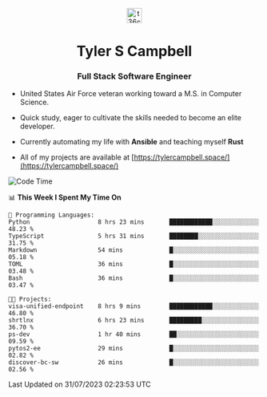 <p align="center">
<a href="https://www.linkedin.com/in/t36campbell" target="blank"><img align="center" src="https://ik.imagekit.io/t36campbell/Portfolio/linkedin.png.original_m8bbGgPh6.png" alt="t36campbell" height="30" width="30" /></a>
</p>
<h1 align="center">Tyler S Campbell</h1>
<h3 align="center">Full Stack Software Engineer</h3>

* United States Air Force veteran working toward a M.S. in Computer Science.

* Quick study, eager to cultivate the skills needed to become an elite developer.

* Currently automating my life with **Ansible** and teaching myself **Rust**

* All of my projects are available at [https://tylercampbell.space/](https://tylercampbell.space/)

<!--START_SECTION:waka-->
![Code Time](http://img.shields.io/badge/Code%20Time-2%2C658%20hrs%2030%20mins-blue)

📊 **This Week I Spent My Time On** 

```text
💬 Programming Languages: 
Python                   8 hrs 23 mins       ████████████░░░░░░░░░░░░░   48.23 % 
TypeScript               5 hrs 31 mins       ████████░░░░░░░░░░░░░░░░░   31.75 % 
Markdown                 54 mins             █░░░░░░░░░░░░░░░░░░░░░░░░   05.18 % 
TOML                     36 mins             █░░░░░░░░░░░░░░░░░░░░░░░░   03.48 % 
Bash                     36 mins             █░░░░░░░░░░░░░░░░░░░░░░░░   03.47 % 

🐱‍💻 Projects: 
visa-unified-endpoint    8 hrs 9 mins        ████████████░░░░░░░░░░░░░   46.80 % 
shrtlnx                  6 hrs 23 mins       █████████░░░░░░░░░░░░░░░░   36.70 % 
ps-dev                   1 hr 40 mins        ██░░░░░░░░░░░░░░░░░░░░░░░   09.59 % 
pytos2-ee                29 mins             █░░░░░░░░░░░░░░░░░░░░░░░░   02.82 % 
discover-bc-sw           26 mins             █░░░░░░░░░░░░░░░░░░░░░░░░   02.56 % 
```


 Last Updated on 31/07/2023 02:23:53 UTC
<!--END_SECTION:waka-->
